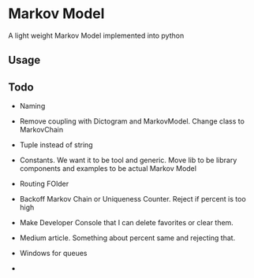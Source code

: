 # Markov Model

A light weight Markov Model implemented into python

## Usage


## Todo

- Naming
- Remove coupling with Dictogram and MarkovModel. Change class to MarkovChain
- Tuple instead of string
- Constants. We want it to be tool and generic. Move lib to be library components and examples to be actual Markov Model
- Routing FOlder
- Backoff Markov Chain or Uniqueness Counter. Reject if percent is too high
- Make Developer Console that I can delete favorites or clear them.
- Medium article. Something about percent same and rejecting that. 
- Windows for queues

- 